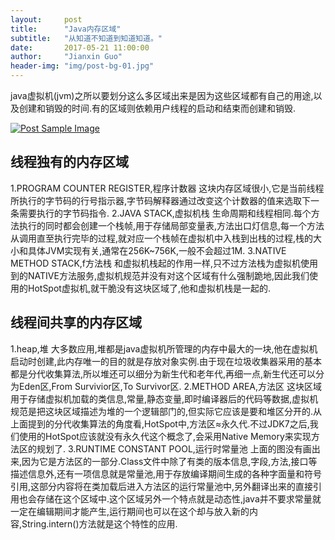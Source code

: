 ```yaml
---
layout:     post
title:      "Java内存区域"
subtitle:   "从知道不知道到知道知道。"
date:       2017-05-21 11:00:00
author:     "Jianxin Guo"
header-img: "img/post-bg-01.jpg"
--- 
```


java虚拟机(jvm)之所以要划分这么多区域出来是因为这些区域都有自己的用途,以及创建和销毁的时间.有的区域则依赖用户线程的启动和结束而创建和销毁.

<a href="#">
    <img src="{{ site.baseurl }}/img/jvm01.png" alt="Post Sample Image">
</a>

<h2 class="section-heading">线程独有的内存区域</h2>
1.PROGRAM COUNTER REGISTER,程序计数器
这块内存区域很小,它是当前线程所执行的字节码的行号指示器,字节码解释器通过改变这个计数器的值来选取下一条需要执行的字节码指令.
2.JAVA STACK,虚拟机栈
生命周期和线程相同.每个方法执行的同时都会创建一个栈帧,用于存储局部变量表,方法出口灯信息,每一个方法从调用直至执行完毕的过程,就对应一个栈帧在虚拟机中入栈到出栈的过程,栈的大小和具体JVM实现有关,通常在256K~756K,一般不会超过1M.
3.NATIVE METHOD STACK,f方法栈
和虚拟机栈起的作用一样,只不过方法栈为虚拟机使用到的NATIVE方法服务,虚拟机规范并没有对这个区域有什么强制跪地,因此我们使用的HotSpot虚拟机,就干脆没有这块区域了,他和虚拟机栈是一起的.

<h2 class="section-heading">线程间共享的内存区域</h2>
1.heap,堆
大多数应用,堆都是java虚拟机所管理的内存中最大的一块,他在虚拟机启动时创建,此内存唯一的目的就是存放对象实例.由于现在垃圾收集器采用的基本都是分代收集算法,所以堆还可以细分为新生代和老年代,再细一点,新生代还可以分为Eden区,From Survivior区,To Survivor区.
2.METHOD AREA,方法区
这块区域用于存储虚拟机加载的类信息,常量,静态变量,即时编译器后的代码等数据,虚拟机规范是把这块区域描述为堆的一个逻辑部门的,但实际它应该是要和堆区分开的.从上面提到的分代收集算法的角度看,HotSpot中,方法区≈永久代.不过JDK7之后,我们使用的HotSpot应该就没有永久代这个概念了,会采用Native Memory来实现方法区的规划了.
3.RUNTIME CONSTANT POOL,运行时常量池
上面的图没有画出来,因为它是方法区的一部分.Class文件中除了有类的版本信息,字段,方法,接口等描述信息外,还有一项信息就是常量池,用于存放编译期间生成的各种字面量和符号引用,这部分内容将在类加载后进入方法区的运行常量池中,另外翻译出来的直接引用也会存储在这个区域中.这个区域另外一个特点就是动态性,java并不要求常量就一定在编辑期间才能产生,运行期间也可以在这个却与放入新的内容,String.intern()方法就是这个特性的应用.


